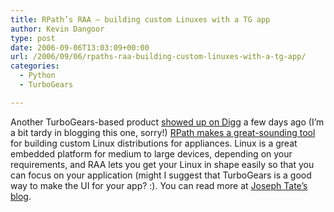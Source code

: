 ```yaml
---
title: RPath’s RAA – building custom Linuxes with a TG app
author: Kevin Dangoor
type: post
date: 2006-09-06T13:03:09+00:00
url: /2006/09/06/rpaths-raa-building-custom-linuxes-with-a-tg-app/
categories:
  - Python
  - TurboGears

---
```

Another TurboGears-based product [showed up on Digg][1] a few days ago (I&#8217;m a bit tardy in blogging this one, sorry!) [RPath makes a great-sounding tool][2] for building custom Linux distributions for appliances. Linux is a great embedded platform for medium to large devices, depending on your requirements, and RAA lets you get your Linux in shape easily so that you can focus on your application (might I suggest that TurboGears is a good way to make the UI for your app? :). You can read more at [Joseph Tate&#8217;s blog][3].

 [1]: http://digg.com/linux_unix/The_Path_to_Linux_Success
 [2]: http://www.eweek.com/article2/0,1895,2009420,00.asp
 [3]: http://www.dragonstrider.com/serendipity/index.php?/archives/44-guid.html